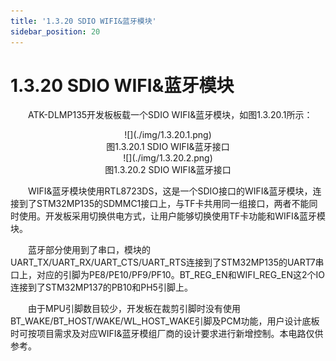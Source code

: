 ```yaml
---
title: '1.3.20 SDIO WIFI&蓝牙模块'
sidebar_position: 20
---
```


# 1.3.20 SDIO WIFI&蓝牙模块 

&emsp;&emsp;ATK-DLMP135开发板板载一个SDIO WIFI&蓝牙模块，如图1.3.20.1所示：

<center>
![](./img/1.3.20.1.png)<br />
图1.3.20.1 SDIO WIFI&蓝牙接口
</center>

<center>
![](./img/1.3.20.2.png)<br />
图1.3.20.2 SDIO WIFI&蓝牙接口
</center>

&emsp;&emsp;WIFI&蓝牙模块使用RTL8723DS，这是一个SDIO接口的WIFI&蓝牙模块，连接到了STM32MP135的SDMMC1接口上，与TF卡共用同一组接口，两者不能同时使用。开发板采用切换供电方式，让用户能够切换使用TF卡功能和WIFI&蓝牙模块。

&emsp;&emsp;蓝牙部分使用到了串口，模块的UART_TX/UART_RX/UART_CTS/UART_RTS连接到了STM32MP135的UART7串口上，对应的引脚为PE8/PE10/PF9/PF10。BT_REG_EN和WIFI_REG_EN这2个IO连接到了STM32MP137的PB10和PH5引脚上。

&emsp;&emsp;由于MPU引脚数目较少，开发板在裁剪引脚时没有使用BT_WAKE/BT_HOST/WAKE/WL_HOST_WAKE引脚及PCM功能，用户设计底板时可按项目需求及对应WIFI&蓝牙模组厂商的设计要求进行新增控制。本电路仅供参考。


